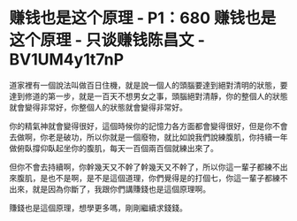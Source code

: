 # 赚钱也是这个原理 - P1：680 赚钱也是这个原理 - 只谈赚钱陈昌文 - BV1UM4y1t7nP

道家裡有一個說法叫做百日住機，就是說一個人的頭腦要達到絕對清明的狀態，要達到修道的第一步，就是一百天不想男女之事，頭腦絕對清靜，你的整個人的狀態就會變得非常好，你整個人的狀態就會變得非常好。

你的精氣神就會變得很好，這個時候你的記憶力各方面都會變得很好，但是你不會去做啊，你老是破功，所以你就是一個廢物，就比如說我們說練腹肌，你持續一年做俯臥撐仰臥起坐你的腹肌，每天一百個兩百個就練出來了。

但你不會去持續啊，你幹幾天又不幹了幹幾天又不幹了，所以你這一輩子都練不出來腹肌，是也不是啊，是不是這個道理，你們覺得是的打個七，你這一輩子都練不出來，就是因為你斷了，我跟你們講賺錢也是這個原理啊。

賺錢也是這個原理，想學更多嗎，剛剛繼續求錢錢。